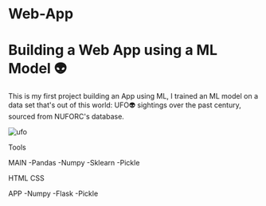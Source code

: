 # Web-App
<h1>Building a Web App using a ML Model 👽</h1>

This is my first project building an App using ML, I trained an ML model on a data set that's out of this world: UFO👽 sightings over the past century, sourced from NUFORC's database.

![ufo](https://user-images.githubusercontent.com/89918661/190626581-f79ae7ee-d494-4830-9361-f649d8c4bd9f.png)

Tools

MAIN
-Pandas
-Numpy
-Sklearn
-Pickle

HTML
CSS

APP
-Numpy
-Flask
-Pickle
